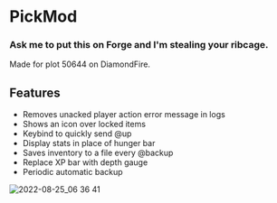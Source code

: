 # PickMod

### Ask me to put this on Forge and I'm stealing your ribcage.

Made for plot 50644 on DiamondFire.

## Features

- Removes unacked player action error message in logs
- Shows an icon over locked items
- Keybind to quickly send @up
- Display stats in place of hunger bar
- Saves inventory to a file every @backup
- Replace XP bar with depth gauge
- Periodic automatic backup

![2022-08-25_06 36 41](https://user-images.githubusercontent.com/59123926/186654490-c245c8a8-dfd1-4ffe-bf2f-121521e98ece.png)
